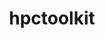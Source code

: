 ---
title: "hpctoolkit"
layout: cache
categories: [package, v0.18.1]
meta: {"versions": ["2022.05.15"], "compilers": ["gcc@=7.5.0"], "oss": ["ubuntu18.04"], "platforms": ["linux"], "targets": ["x86_64"], "stacks": ["e4s", "root"], "num_specs": 1, "num_specs_by_stack": {"e4s": 1, "root": 1}}
spec_details: [{"hash": "5h3eoqpkwl36ogedjop7sdajlpr6syyw", "compiler": "gcc@=7.5.0", "versions": ["2022.05.15"], "os": "ubuntu18.04", "platform": "linux", "target": "x86_64", "variants": ["~all-static", "~cray", "~cuda", "~debug", "~level_zero", "+mpi", "+papi", "~rocm", "+viewer"], "stacks": ["e4s", "root"], "size": "-", "tarball": "https://binaries.spack.io/releases/v0.18.1/build_cache/linux-ubuntu18.04-x86_64/gcc-7.5.0/hpctoolkit-2022.05.15/linux-ubuntu18.04-x86_64-gcc-7.5.0-hpctoolkit-2022.05.15-5h3eoqpkwl36ogedjop7sdajlpr6syyw.spack"}]
---